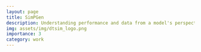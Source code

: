 ```yaml
---
layout: page
title: SimPGen
description: Understanding performance and data from a model's perspective
img: assets/img/dtsim_logo.png
importance: 3
category: work
---
```



<head>
    <meta charset="UTF-8">
    <meta name="viewport" content="width=device-width, initial-scale=1.0">
    <style>
        .info-box {
            border: 2px solid #3498db; /* Border color */
            padding: 20px; /* Padding inside the box */
            border-radius: 10px; /* Rounded corners */
            box-shadow: 0 4px 8px rgba(0, 0, 0, 0.1); /* Box shadow for a subtle lift */
            max-width: 800px; /* Maximum width of the box */
            text-align: center;
        }

        .info-box p {
            margin: 0; /* Remove default margin for better spacing */
        }
    
    table {
      font-family: Arial, sans-serif;
      border-collapse: collapse;
      width: 100%;
    }

    th, td {
      border: 1px solid #dddddd;
      text-align: left;
      padding: 8px;
    }


    </style>
</head>

<div class="info-box">
<h3><b>Background</b></h3>
<p>
Model performance on unseen data determines the strength of the solution used for automation. An understanding of model behaviour and the relationship
of data with generalizaion and performance can help in improving the autonomous solutions and designing the continual learning framework for the 
model. We explore the relation between model, data, performance and generalization by considering various tasks like semantic segmentation, scene
understanding and person re-identification. One of the proposed techniques is to compute a distance metric between two datasets and also between an image
and dataset. If the training data is taken into consideration, the distances of unseen images and datasets can be computed from the training data (referred
as primary dataset in the published article). In the further sections, we show the computation of these distances which can be used for experiments focused
on the relationship with model and its generalization (see article for more details). 

</p></div>  
<br>

We will discuss the distance computation approach proposed in the article. The idea is to obtain the feature representations of each image from the two datasets in consideration, namely primary and secondary. The feature representations are flattened and passed into a dimensionality 
reduction process to obtain low dimensional representations of each image from the two datasets. A distance matrix can be obtained by comparing each image from one dataset against that of all the images from the other dataset. The sum of all the distance of an image from the other dataset is referred as Idist (image-dataset distance) and the mean of Idist of all images in a dataset from another dataset is referred as Odist (dataset-dataset distance).

<h1>To be updated!</h1>